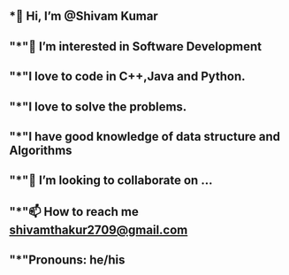 ## *👋 Hi, I’m @Shivam Kumar
## "*"👀 I’m interested in Software Development
## "*"I love to code in C++,Java and Python.
## "*"I love to solve the problems.
## "*"I have good knowledge of data structure and Algorithms
## "*"💞️ I’m looking to collaborate on ...
## "*"📫 How to reach me shivamthakur2709@gmail.com
## "*"Pronouns: he/his

